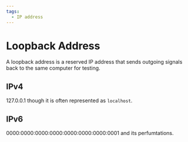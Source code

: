 ```yaml
---
tags:
  - IP address
---
```


# Loopback Address

A loopback address is a reserved IP address that sends outgoing signals back to the same computer for testing.

## IPv4
127.0.0.1 though it is often represented as `localhost`.

## IPv6
0000:0000:0000:0000:0000:0000:0000:0001 and its perfumtations.